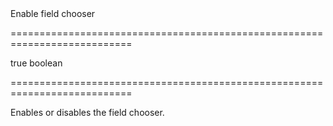 <!--**
/*-------------------------------------------
    Auto-generated file. Do not modify.
-------------------------------------------

**-->
<!--d-->Enable field chooser<!--/d-->
===========================================================================
<!--default-->true<!--/default-->
<!--type-->boolean<!--/type-->
===========================================================================

<!--shortDescription-->
Enables or disables the field chooser.
<!--/shortDescription-->

<!--fullDescription-->

<!--/fullDescription-->
